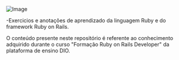 ![Image](https://github.com/user-attachments/assets/46049d0f-9db3-4594-b8c5-5b1a8c3470ec)

-Exercicios e anotações de aprendizado da linguagem Ruby e do framework Ruby on Rails.

O conteúdo presente neste repositório é referente ao conhecimento adquirido durante o curso "Formação Ruby on Rails Developer" da plataforma de ensino DIO.

